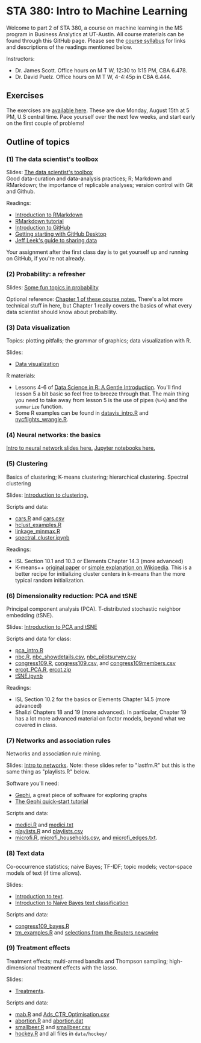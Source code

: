 # STA 380: Intro to Machine Learning  

Welcome to part 2 of STA 380, a course on machine learning in the MS program in Business Analytics at UT-Austin.  All course materials can be found through this GitHub page.  Please see the [course syllabus](syllabus.md) for links and descriptions of the readings mentioned below.

Instructors:  
- Dr. James Scott.  Office hours on M T W, 12:30 to 1:15 PM, CBA 6.478.  
- Dr. David Puelz.  Office hours on M T W, 4-4:45p in CBA 6.444.  


## Exercises

The exercises are [available here](exercises/).  These are due Monday, August 15th at 5 PM, U.S central time.  Pace yourself over the next few weeks, and start early on the first couple of problems!  
 

## Outline of topics  

### (1) The data scientist's toolbox

Slides: [The data scientist's toolbox](slides/01_datascience_toolbox/01_datascience_toolbox.pdf)  
Good data-curation and data-analysis practices; R; Markdown and RMarkdown; the importance of replicable analyses; version control with Git and Github.

Readings:  
- [Introduction to RMarkdown](http://rmarkdown.rstudio.com)  
- [RMarkdown tutorial](https://rmarkdown.rstudio.com/lesson-1.html)  
- [Introduction to GitHub](https://guides.github.com/activities/hello-world/)   
- [Getting starting with GitHub Desktop](https://help.github.com/en/desktop/getting-started-with-github-desktop)  
- [Jeff Leek's guide to sharing data](https://github.com/jtleek/datasharing)  

Your assignment after the first class day is to get yourself up and running on GitHub, if you're not already.


### (2) Probability: a refresher  

Slides: [Some fun topics in probability](slides/02_probability_refresher/probability_fun_topics.pdf)  

Optional reference: [Chapter 1 of these course notes.](./notes/Bertsekas_Tsitsiklis_Introduction_to_probability.pdf)  There's a lot more technical stuff in here, but Chapter 1 really covers the basics of what every data scientist should know about probability. 



### (3) Data visualization

Topics: plotting pitfalls; the grammar of graphics; data visualization with R.  

Slides:  
- [Data visualization](slides/03_data_exploration/datavis.pdf)  


R materials:  

- Lessons 4-6 of [Data Science in R: A Gentle Introduction](https://bookdown.org/jgscott/DSGI/).  You'll find lesson 5 a bit basic so feel free to breeze through that.  The main thing you need to take away from lesson 5 is the use of pipes (`%>%`) and the `summarize` function.    
- Some R examples can be found in [datavis_intro.R](R/datavis_intro.R) and [nycflights_wrangle.R](R/nycflights_wrangle.R).   


### (4) Neural networks: the basics  

[Intro to neural network slides here.](slides/04_neural_nets/neural_nets.pdf)  [Jupyter notebooks here.](notebooks/)


### (5) Clustering

Basics of clustering; K-means clustering; hierarchical clustering.  Spectral clustering  

Slides: [Introduction to clustering.](slides/05_clustering/05-clustering.pdf)      

Scripts and data:  
- [cars.R](R/cars.R) and [cars.csv](data/cars.csv) 
- [hclust_examples.R](R/hclust_examples.R)   
- [linkage_minmax.R](R/linkage_minmax.R)   
- [spectral_cluster.ipynb](notebooks/spectral_cluster.ipynb)  



Readings:  
- ISL Section 10.1 and 10.3 or Elements Chapter 14.3 (more advanced)    
- K-means++ [original paper](http://ilpubs.stanford.edu:8090/778/1/2006-13.pdf) or [simple explanation on Wikipedia](https://en.wikipedia.org/wiki/K-means%2B%2B).  This is a better recipe for initializing cluster centers in k-means than the more typical random initialization.


### (6) Dimensionality reduction: PCA and tSNE  

Principal component analysis (PCA).  T-distributed stochastic neighbor embedding (tSNE).  

Slides: [Introduction to PCA and tSNE](slides/06_PCA/06-PCA.pdf)      

Scripts and data for class:  
- [pca_intro.R](R/pca_intro.R)  
- [nbc.R](R/nbc.R), [nbc_showdetails.csv](data/nbc_showdetails.csv), [nbc_pilotsurvey.csv](data/nbc_pilotsurvey.csv)  
- [congress109.R](R/congress109.R), [congress109.csv](data/congress109.csv), and [congress109members.csv](data/congress109members.csv)  
- [ercot_PCA.R](R/ercot_PCA.R), [ercot.zip](data/ercot.zip)  
- [tSNE.ipynb](notebooks/tSNE.ipynb)  

<!--
A few other examples we may or may not have time to cover in class:  
- [FXmonthly.R](R/FXmonthly.R), [FXmonthly.csv](data/FXmonthly.csv), and [currency_codes.txt](data/currency_codes.txt)    
- [NCI60.R](R/NCI60.R)   
- [gasoline.R](R/gasoline.R) and [gasoline.csv](data/gasoline.csv)   
--> 

Readings:  
- ISL Section 10.2 for the basics or Elements Chapter 14.5 (more advanced)  
- Shalizi Chapters 18 and 19 (more advanced).  In particular, Chapter 19 has a lot more advanced material on factor models, beyond what we covered in class.      



### (7) Networks and association rules  

Networks and association rule mining.  

Slides: [Intro to networks](slides/07_Networks/Networks.pdf).  Note: these slides refer to "lastfm.R" but this is the same thing as "playlists.R" below.   

Software you'll need:   
- [Gephi](https://gephi.org/), a great piece of software for exploring graphs  
- [The Gephi quick-start tutorial](https://gephi.org/tutorials/gephi-tutorial-quick_start.pdf)  

Scripts and data: 
- [medici.R](R/medici.R) and [medici.txt](data/medici.txt)  
- [playlists.R](R/playlists.R) and [playlists.csv](data/playlists.csv)  
- [microfi.R](R/microfi.R), [microfi_households.csv](data/microfi_households.csv), and [microfi_edges.txt](data/microfi_edges.txt).  



### (8) Text data

Co-occurrence statistics; naive Bayes; TF-IDF; topic models; vector-space models of text (if time allows).

Slides:  
- [Introduction to text](notes/text_intro.pdf).   
- [Introduction to Naive Bayes text classification](notes/naive_bayes_text.pdf)  

Scripts and data:  
- [congress109_bayes.R](R/congress109_bayes.R)  
- [tm_examples.R](R/tm_examples.R) and [selections from the Reuters newswire](https://github.com/jgscott/STA380/tree/master/data/ReutersC50)  


### (9) Treatment effects

Treatment effects; multi-armed bandits and Thompson sampling; high-dimensional treatment effects with the lasso.  

Slides:  
- [Treatments](slides/08_treatments/08-treatments.pdf).   

Scripts and data:  
- [mab.R](R/mab.R) and [Ads_CTR_Optimisation.csv](data/Ads_CTR_Optimisation.csv)  
- [abortion.R](R/abortion.R) and [abortion.dat](data/abortion.dat)  
- [smallbeer.R](R/smallbeer.R) and [smallbeer.csv](data/smallbeer.csv)   
- [hockey.R](R/hockey.R) and all files in `data/hockey/`  


<!-- 

The bootstrap; joint distributions; using the bootstrap to approximate value at risk (VaR).  

Slides: [Introduction to the bootstrap](slides/04_resampling/bootstrap_STA380.pdf)  
  
Reference: ISL Section 5.2 for a basic overview of the bootstrap.    

For the class exercises, you will need to refer to any basic explanation of the concept of value at risk (VaR) for a financial portfolio, e.g. [here](https://en.wikipedia.org/wiki/Value_at_risk), [here](http://www.investopedia.com/articles/04/092904.asp), or [here](http://people.stern.nyu.edu/adamodar/pdfiles/papers/VAR.pdf). 


R scripts and data:    
- [creatinine_bootstrap.R](./R/creatinine_bootstrap.R) and [creatinine.csv](data/creatinine.csv)   
- [portfolio.R](R/portfolio.R)  


Supplemental resources:  
- Lessons 8 and 9 of [Data Science in R: A Gentle Introduction](https://bookdown.org/jgscott/DSGI/)  
- [Section 2 of these notes](notes/decisions_supplement.pdf), on bootstrap resampling.  You can ignore the stuff about utility if you want.  

 -->